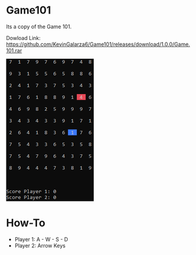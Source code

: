 # Game101

Its a copy of the Game 101.

Dowload Link: https://github.com/KevinGalarza6/Game101/releases/download/1.0.0/Game.101.rar

![alt](./Docs/images/game_picture.png)

# How-To

* Player 1: A - W - S - D
* Player 2: Arrow Keys
